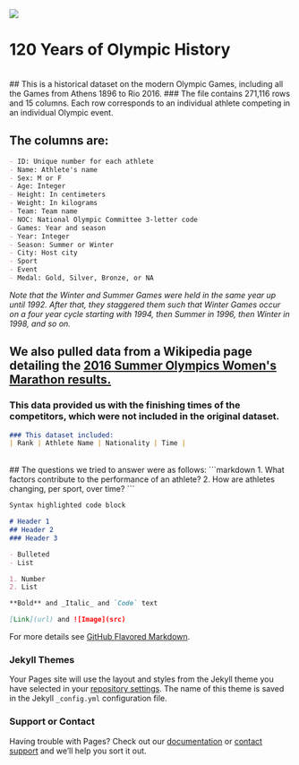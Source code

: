 <html>
  <img src ="https://upload.wikimedia.org/wikipedia/commons/thumb/5/5c/Olympic_rings_without_rims.svg/1200px-Olympic_rings_without_rims.svg.png">
</html>

# 120 Years of Olympic History 
<br/>
## This is a historical dataset on the modern Olympic Games, including all the Games from Athens 1896 to Rio 2016. 
### The file contains 271,116 rows and 15 columns. Each row corresponds to an individual athlete competing in an individual Olympic event. 

## The columns are:
```markdown
- ID: Unique number for each athlete
- Name: Athlete's name
- Sex: M or F
- Age: Integer
- Height: In centimeters
- Weight: In kilograms
- Team: Team name
- NOC: National Olympic Committee 3-letter code
- Games: Year and season
- Year: Integer
- Season: Summer or Winter
- City: Host city
- Sport
- Event
- Medal: Gold, Silver, Bronze, or NA
```
_Note that the Winter and Summer Games were held in the same year up until 1992. After that, they staggered them such that Winter Games occur on a four year cycle starting with 1994, then Summer in 1996, then Winter in 1998, and so on._
<br/>

## We also pulled data from a Wikipedia page detailing the [2016 Summer Olympics Women's Marathon results.](https://en.wikipedia.org/wiki/Athletics_at_the_2016_Summer_Olympics_–_Women%27s_marathon) 
### This data provided us with the finishing times of the competitors, which were not included in the original dataset. 
```markdown
### This dataset included:
| Rank | Athlete Name | Nationality | Time |
```
<br/>
## The questions we tried to answer were as follows:
```markdown
1. What factors contribute to the performance of an athlete?
2. How are athletes changing, per sport, over time?
```
<br/>

```markdown
Syntax highlighted code block

# Header 1
## Header 2
### Header 3

- Bulleted
- List

1. Number
2. List

**Bold** and _Italic_ and `Code` text

[Link](url) and ![Image](src)
```

For more details see [GitHub Flavored Markdown](https://guides.github.com/features/mastering-markdown/).

### Jekyll Themes

Your Pages site will use the layout and styles from the Jekyll theme you have selected in your [repository settings](https://github.com/goulce01/DataVisualizationProject/settings). The name of this theme is saved in the Jekyll `_config.yml` configuration file.

### Support or Contact

Having trouble with Pages? Check out our [documentation](https://help.github.com/categories/github-pages-basics/) or [contact support](https://github.com/contact) and we’ll help you sort it out.
